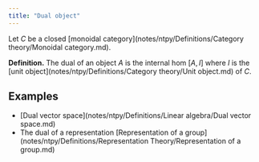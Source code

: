 ```yaml
---
title: "Dual object"
---
```


Let $C$ be a closed [monoidal category](notes/ntpy/Definitions/Category theory/Monoidal category.md).

**Definition.** The dual of an object $A$ is the internal hom $[A,I]$ where $I$ is the [unit object](notes/ntpy/Definitions/Category theory/Unit object.md) of $C$.

## Examples
- [Dual vector space](notes/ntpy/Definitions/Linear algebra/Dual vector space.md)
- The dual of a representation [Representation of a group](notes/ntpy/Definitions/Representation Theory/Representation of a group.md)